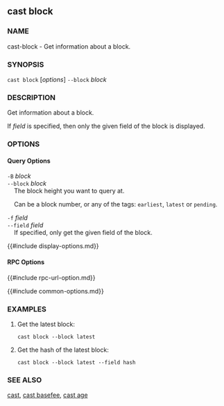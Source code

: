 ## cast block

### NAME

cast-block - Get information about a block.

### SYNOPSIS

``cast block`` [*options*] `--block` *block*

### DESCRIPTION

Get information about a block.

If *field* is specified, then only the given field of the block is displayed.

### OPTIONS

#### Query Options

`-B` *block*  
`--block` *block*  
&nbsp;&nbsp;&nbsp;&nbsp;The block height you want to query at.

&nbsp;&nbsp;&nbsp;&nbsp;Can be a block number, or any of the tags: `earliest`, `latest` or `pending`.

`-f` *field*  
`--field` *field*  
&nbsp;&nbsp;&nbsp;&nbsp;If specified, only get the given field of the block.

{{#include display-options.md}}

#### RPC Options

{{#include rpc-url-option.md}}

{{#include common-options.md}}

### EXAMPLES

1. Get the latest block:

       cast block --block latest

2. Get the hash of the latest block:

       cast block --block latest --field hash

### SEE ALSO

[cast](./cast.md), [cast basefee](./cast-basefee.md), [cast age](./cast-age.md)
